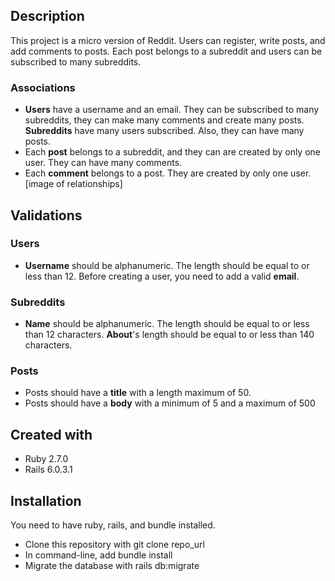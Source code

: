 ## Description

This project is a micro version of Reddit. Users can register, write posts, and add comments to posts. Each post belongs to a subreddit and users can be subscribed to many subreddits.

### Associations

- **Users** have a username and an email. They can be subscribed to many subreddits, they can make many comments and create many posts.
**Subreddits** have many users subscribed. Also, they can have many posts.
- Each **post** belongs to a subreddit, and they can are created by only one user. They can have many comments.
- Each **comment** belongs to a post. They are created by only one user.
[image of relationships]

## Validations

### Users
- **Username** should be alphanumeric. The length should be equal to or less than 12.
Before creating a user, you need to add a valid **email**.
### Subreddits
- **Name** should be alphanumeric. The length should be equal to or less than 12 characters.
**About**'s length should be equal to or less than 140 characters.
### Posts
- Posts should have a **title** with a length maximum of 50.
- Posts should have a **body** with a minimum of 5 and a maximum of 500
## Created with
- Ruby 2.7.0
- Rails 6.0.3.1
## Installation
You need to have ruby, rails, and bundle installed.
- Clone this repository with git clone repo_url
- In command-line, add bundle install
- Migrate the database with rails db:migrate
